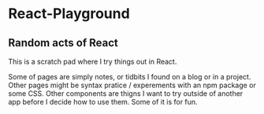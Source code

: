 # React-Playground

## Random acts of React

This is a scratch pad where I try things out in React.

Some of pages are simply notes, or tidbits I found on a blog or in a project. Other pages might be syntax pratice / experements with an npm package or some CSS. Other components are thigns I want to try outside of another app before I decide how to use them. Some of it is for fun.
